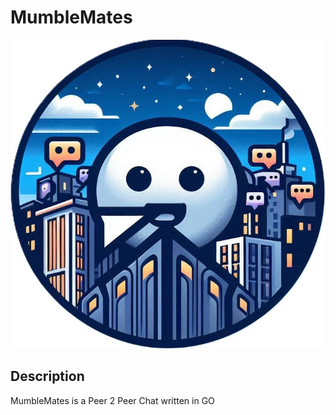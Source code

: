 # MumbleMates
![My Image](assets/MumbleMatesLogo.png)
## Description
MumbleMates is a Peer 2 Peer Chat written in GO
